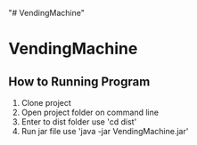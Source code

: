 "# VendingMachine" 
# VendingMachine

## How to Running Program
1. Clone project
2. Open project folder on command line
3. Enter to dist folder use 'cd dist'
4. Run jar file use 'java -jar VendingMachine.jar'
